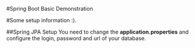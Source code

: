 #Spring Boot Basic Demonstration

#Some setup information :).

##Spring JPA Setup
You need to change the **application.properties** and configure the login, password and url of your database. 
  	

